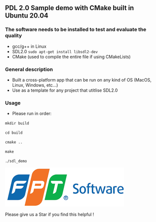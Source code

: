 ## PDL 2.0 Sample demo with CMake built in Ubuntu 20.04

### The software needs to be installed to test and evaluate the quality
* gcc/g++ in Linux 
* SDL2.0
`sudo apt-get install libsdl2-dev`
* CMake (used to compile the entire file if using CMakeLists)

### General description
  * Built a cross-platform app that can be run on any kind of OS (MacOS, Linux, Windows, etc...)
  * Use as a template for any project that utitlise SDL2.0
 
### Usage

* Please run in order:

`mkdir build`

`cd build`

`cmake ..`

`make`

`./sdl_demo`

![](https://github.com/lenhatquang2512/sdl2_music_project/blob/main/fso.png)

<!-- ![](https://github.com/lenhatquang2512/fso_training_CPP_Code_test/blob/master/fso.png) -->

Please give us a Star if you find this helpful !